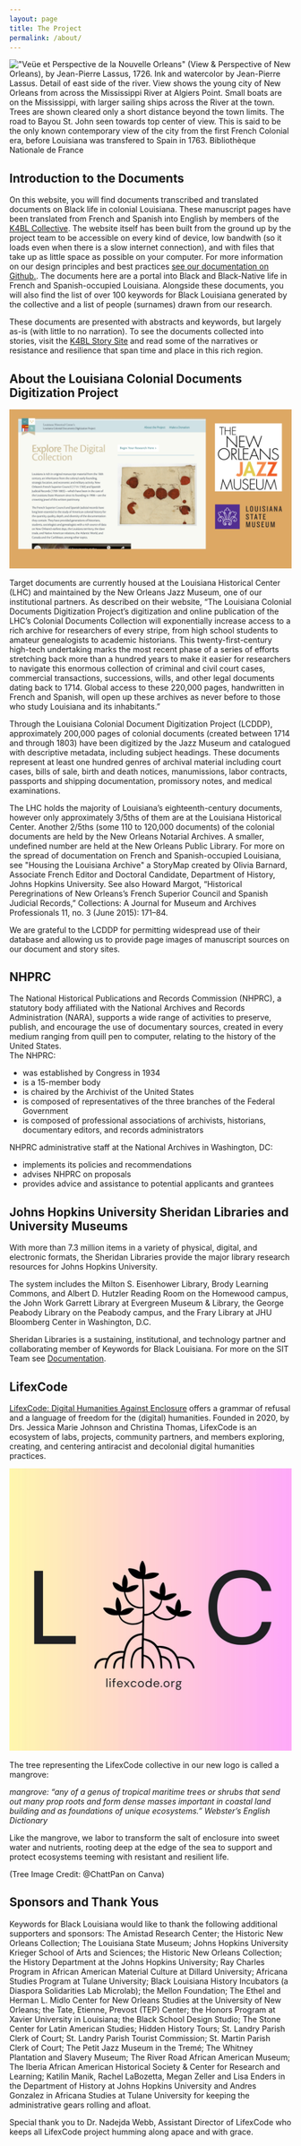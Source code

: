 ```yaml
---
layout: page
title: The Project
permalink: /about/
---
```

!["Veüe et Perspective de la Nouvelle Orleans" (View & Perspective of New Orleans), by Jean-Pierre Lassus, 1726. Ink and watercolor by Jean-Pierre Lassus. Detail of east side of the river. View shows the young city of New Orleans from across the Mississippi River at Algiers Point. Small boats are on the Mississippi, with larger sailing ships across the River at the town. Trees are shown cleared only a short distance beyond the town limits. The road to Bayou St. John seen towards top center of view. This is said to be the only known contemporary view of the city from the first French Colonial era, before Louisiana was transfered to Spain in 1763. Bibliothèque Nationale de France](/assets/figures/lassusveueneworleansDETAIL318kb.jpg)  

## Introduction to the Documents  

On this website, you will find documents transcribed and translated documents on Black life in colonial Louisiana. These manuscript pages have been translated from French and Spanish into English by members of the [K4BL Collective](https://docs.k4bl.org/team/). The website itself has been built from the ground up by the project team to be accessible on every kind of device, low bandwith (so it loads even when there is a slow internet connection), and with files that take up as little space as possible on your computer. For more information on our design principles and best practices [see our documentation on Github.](https://github.com/lxcprojects/k4bl). The documents here are a portal into Black and Black-Native life in French and Spanish-occupied Louisiana. Alongside these documents, you will also find the list of over 100 keywords for Black Louisiana generated by the collective and a list of people (surnames) drawn from our research.

These documents are presented with abstracts and keywords, but largely as-is (with little to no narration). To see the documents collected into stories, visit the [K4BL Story Site](http://stories.k4bl.org) and read some of the narratives or resistance and resilience that span time and place in this rich region.

## About the Louisiana Colonial Documents Digitization Project

![Louisiana Colonial Documents Digitization Project screenshot, the New Orleans Jazz Museum logo and the Louisiana State Museum logos](/assets/figures/lacolonialdocscredit.jpg)  

Target documents are currently housed at the Louisiana Historical Center (LHC) and maintained by the New Orleans Jazz Museum, one of our institutional partners. As described on their website, “The Louisiana Colonial Documents Digitization Project’s digitization and online publication of the LHC’s Colonial Documents Collection will exponentially increase access to a rich archive for researchers of every stripe, from high school students to amateur genealogists to academic historians. This twenty-first-century high-tech undertaking marks the most recent phase of a series of efforts stretching back more than a hundred years to make it easier for researchers to navigate this enormous collection of criminal and civil court cases, commercial transactions, successions, wills, and other legal documents dating back to 1714. Global access to these 220,000 pages, handwritten in French and Spanish, will open up these archives as never before to those who study Louisiana and its inhabitants.”

Through the Louisiana Colonial Document Digitization Project (LCDDP), approximately 200,000 pages of colonial documents (created between 1714 and through 1803) have been digitized by the Jazz Museum and catalogued with descriptive metadata, including subject headings. These documents represent at least one hundred genres of archival material including court cases, bills of sale, birth and death notices, manumissions, labor contracts, passports and shipping documentation, promissory notes, and medical examinations. 

The LHC holds the majority of Louisiana’s eighteenth-century documents, however only approximately 3/5ths of them are at the Louisiana Historical Center. Another 2/5ths (some 110 to 120,000 documents) of the colonial documents are held by the New Orleans Notarial Archives. A smaller, undefined number are held at the New Orleans Public Library. For more on the spread of documentation on French and Spanish-occupied Louisiana, see "Housing the Louisiana Archive" a StoryMap created by Olivia Barnard, Associate French Editor and Doctoral Candidate, Department of History, Johns Hopkins University. See also Howard Margot, “Historical Peregrinations of New Orleans’s French Superior Council and Spanish Judicial Records,” Collections: A Journal for Museum and Archives Professionals 11, no. 3 (June 2015): 171–84.

We are grateful to the LCDDP for permitting widespread use of their database and allowing us to provide page images of manuscript sources on our document and story sites.

## NHPRC

The National Historical Publications and Records Commission (NHPRC), a statutory body affiliated with the National Archives and Records Administration (NARA), supports a wide range of activities to preserve, publish, and encourage the use of documentary sources, created in every medium ranging from quill pen to computer, relating to the history of the United States.  
The NHPRC:
* was established by Congress in 1934  
* is a 15-member body
* is chaired by the Archivist of the United States
* is composed of representatives of the three branches of the Federal Government
* is composed of professional associations of archivists, historians, documentary editors, and records administrators
 
NHPRC administrative staff at the National Archives in Washington, DC:
* implements its policies and recommendations
* advises NHPRC on proposals
* provides advice and assistance to potential applicants and grantees  

## Johns Hopkins University Sheridan Libraries and University Museums

With more than 7.3 million items in a variety of physical, digital, and electronic formats, the Sheridan Libraries provide the major library research resources for Johns Hopkins University.

The system includes the Milton S. Eisenhower Library, Brody Learning Commons, and Albert D. Hutzler Reading Room on the Homewood campus, the John Work Garrett Library at Evergreen Museum & Library, the George Peabody Library on the Peabody campus, and the Frary Library at JHU Bloomberg Center in Washington, D.C.

Sheridan Libraries is a sustaining, institutional, and technology partner and collaborating member of Keywords for Black Louisiana. For more on the SIT Team see [Documentation](https://github.com/lxcprojects/k4bl).  

## LifexCode  

[LifexCode: Digital Humanities Against Enclosure](http://lifexcode.org) offers a grammar of refusal and a language of freedom for the (digital) humanities. Founded in 2020, by Drs. Jessica Marie Johnson and Christina Thomas, LifexCode is an ecosystem of labs, projects, community partners, and members exploring, creating, and centering antiracist and decolonial digital humanities practices.   
  
![LifexCode logo with mangrove](/assets/figures/lxclogoNEW.jpg)  
  
The tree representing the LifexCode collective in our new logo is called a mangrove:  
 
*mangrove: “any of a genus of tropical maritime trees or shrubs that send out many prop roots and form dense masses important in coastal land building and as foundations of unique ecosystems.” Webster’s English Dictionary*

Like the mangrove, we labor to transform the salt of enclosure into sweet water and nutrients, rooting deep at the edge of the sea to support and protect ecosystems teeming with resistant and resilient life.  

(Tree Image Credit: @ChattPan on Canva)

## Sponsors and Thank Yous  

Keywords for Black Louisiana would like to thank the following additional supporters and sponsors: The Amistad Research Center; the Historic New Orleans Collection; The Louisiana State Museum; Johns Hopkins University Krieger School of Arts and Sciences; the Historic New Orleans Collection; the History Department at the Johns Hopkins University; Ray Charles Program in African American Material Culture at Dillard University; Africana Studies Program at Tulane University; Black Louisiana History Incubators (a Diaspora Solidarities Lab Microlab); the Mellon Foundation; The Ethel and Herman L. Midlo Center for New Orleans Studies at the University of New Orleans; the Tate, Etienne, Prevost (TEP) Center; the Honors Program at Xavier University in Louisiana; the Black School Design Studio; The Stone Center for Latin American Studies; Hidden History Tours; St. Landry Parish Clerk of Court; St. Landry Parish Tourist Commission; St. Martin Parish Clerk of Court; The Petit Jazz Museum in the Tremé; The Whitney Plantation and Slavery Museum; The River Road African American Museum; The Iberia African American Historical Society & Center for Research and Learning; Katilin Manik, Rachel LaBozetta, Megan Zeller and Lisa Enders in the Department of History at Johns Hopkins University and Andres Gonzalez in Africana Studies at Tulane University for keeping the administrative gears rolling and afloat.  

Special thank you to Dr. Nadejda Webb, Assistant Director of LifexCode who keeps all LifexCode project humming along apace and with grace.
